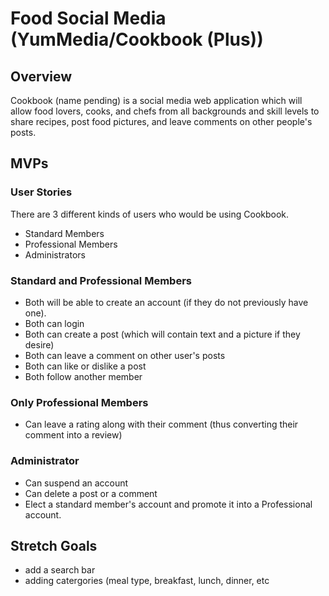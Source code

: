 # Food Social Media (YumMedia/Cookbook (Plus))

## Overview
Cookbook (name pending) is a social media web application which will allow food lovers, cooks, and chefs from all backgrounds and skill levels to share recipes, post food pictures, and leave comments on other people's posts. 


## MVPs 
### User Stories 
There are 3 different kinds of users who would be using Cookbook.
  - Standard Members
  - Professional Members
  - Administrators 

### Standard and Professional Members
  - Both will be able to create an account (if they do not previously have one). 
  - Both can login
  - Both can create a post (which will contain text and a picture if they desire)
  - Both can leave a comment on other user's posts
  - Both can like or dislike a post
  - Both follow another member


### Only Professional Members
  - Can leave a rating along with their comment (thus converting their comment into a review) 

### Administrator
  - Can suspend an account
  - Can delete a post or a comment 
  - Elect a standard member's account and promote it into a Professional account.


## Stretch Goals
  - add a search bar
  - adding catergories (meal type, breakfast, lunch, dinner, etc
